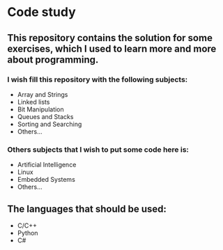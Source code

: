 # Code study

## This repository contains the solution for some exercises, which I used to learn more and more about programming.

### I wish fill this repository with the following subjects:
- Array and Strings
- Linked lists
- Bit Manipulation
- Queues and Stacks
- Sorting and Searching
- Others...

### Others subjects that I wish to put some code here is:
- Artificial Intelligence
- Linux
- Embedded Systems
- Others...

## The languages that should be used:
 - C/C++
 - Python
 - C# 
